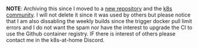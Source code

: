 **NOTE**: Archiving this since I moved to a [new repository](https://github.com/k8s-at-home/pod-gateway) and the [k8s community](https://github.com/k8s-at-home). I will not delete it since it was used by others
but please notice that I am also dissabling the weekly builds since the trigger docker pull limit errors and I do not want the spam nor have the
interest to upgrade the CI to use the Github container registry. IF there is interest of others please contact me in the k8s-at-home Discord.
